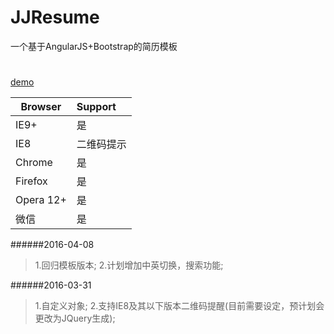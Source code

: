 # JJResume
一个基于AngularJS+Bootstrap的简历模板
#
[demo](http://resume.99diary.com)

| Browser | Support
| ---- |:-----
| IE9+ | 是
| IE8 | 二维码提示
| Chrome | 是
| Firefox | 是
| Opera 12+ | 是 
| 微信 | 是


######2016-04-08
>1.回归模板版本;
>2.计划增加中英切换，搜索功能;


######2016-03-31
>1.自定义对象;
>2.支持IE8及其以下版本二维码提醒(目前需要设定，预计划会更改为JQuery生成);